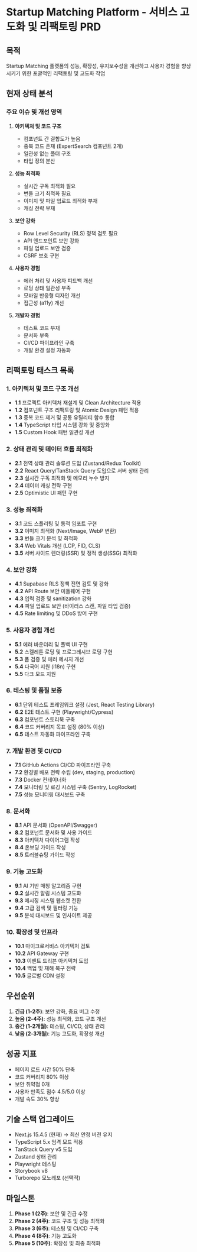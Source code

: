 # Startup Matching Platform - 서비스 고도화 및 리팩토링 PRD

## 목적
Startup Matching 플랫폼의 성능, 확장성, 유지보수성을 개선하고 사용자 경험을 향상시키기 위한 포괄적인 리팩토링 및 고도화 작업

## 현재 상태 분석

### 주요 이슈 및 개선 영역
1. **아키텍처 및 코드 구조**
   - 컴포넌트 간 결합도가 높음
   - 중복 코드 존재 (ExpertSearch 컴포넌트 2개)
   - 일관성 없는 폴더 구조
   - 타입 정의 분산

2. **성능 최적화**
   - 실시간 구독 최적화 필요
   - 번들 크기 최적화 필요
   - 이미지 및 파일 업로드 최적화 부재
   - 캐싱 전략 부재

3. **보안 강화**
   - Row Level Security (RLS) 정책 검토 필요
   - API 엔드포인트 보안 강화
   - 파일 업로드 보안 검증
   - CSRF 보호 구현

4. **사용자 경험**
   - 에러 처리 및 사용자 피드백 개선
   - 로딩 상태 일관성 부족
   - 모바일 반응형 디자인 개선
   - 접근성 (a11y) 개선

5. **개발자 경험**
   - 테스트 코드 부재
   - 문서화 부족
   - CI/CD 파이프라인 구축
   - 개발 환경 설정 자동화

## 리팩토링 태스크 목록

### 1. 아키텍처 및 코드 구조 개선
- **1.1** 프로젝트 아키텍처 재설계 및 Clean Architecture 적용
- **1.2** 컴포넌트 구조 리팩토링 및 Atomic Design 패턴 적용
- **1.3** 중복 코드 제거 및 공통 유틸리티 함수 통합
- **1.4** TypeScript 타입 시스템 강화 및 중앙화
- **1.5** Custom Hook 패턴 일관성 개선

### 2. 상태 관리 및 데이터 흐름 최적화
- **2.1** 전역 상태 관리 솔루션 도입 (Zustand/Redux Toolkit)
- **2.2** React Query/TanStack Query 도입으로 서버 상태 관리
- **2.3** 실시간 구독 최적화 및 메모리 누수 방지
- **2.4** 데이터 캐싱 전략 구현
- **2.5** Optimistic UI 패턴 구현

### 3. 성능 최적화
- **3.1** 코드 스플리팅 및 동적 임포트 구현
- **3.2** 이미지 최적화 (Next/Image, WebP 변환)
- **3.3** 번들 크기 분석 및 최적화
- **3.4** Web Vitals 개선 (LCP, FID, CLS)
- **3.5** 서버 사이드 렌더링(SSR) 및 정적 생성(SSG) 최적화

### 4. 보안 강화
- **4.1** Supabase RLS 정책 전면 검토 및 강화
- **4.2** API Route 보안 미들웨어 구현
- **4.3** 입력 검증 및 sanitization 강화
- **4.4** 파일 업로드 보안 (바이러스 스캔, 파일 타입 검증)
- **4.5** Rate limiting 및 DDoS 방어 구현

### 5. 사용자 경험 개선
- **5.1** 에러 바운더리 및 폴백 UI 구현
- **5.2** 스켈레톤 로딩 및 프로그레시브 로딩 구현
- **5.3** 폼 검증 및 에러 메시지 개선
- **5.4** 다국어 지원 (i18n) 구현
- **5.5** 다크 모드 지원

### 6. 테스팅 및 품질 보증
- **6.1** 단위 테스트 프레임워크 설정 (Jest, React Testing Library)
- **6.2** E2E 테스트 구현 (Playwright/Cypress)
- **6.3** 컴포넌트 스토리북 구축
- **6.4** 코드 커버리지 목표 설정 (80% 이상)
- **6.5** 테스트 자동화 파이프라인 구축

### 7. 개발 환경 및 CI/CD
- **7.1** GitHub Actions CI/CD 파이프라인 구축
- **7.2** 환경별 배포 전략 수립 (dev, staging, production)
- **7.3** Docker 컨테이너화
- **7.4** 모니터링 및 로깅 시스템 구축 (Sentry, LogRocket)
- **7.5** 성능 모니터링 대시보드 구축

### 8. 문서화
- **8.1** API 문서화 (OpenAPI/Swagger)
- **8.2** 컴포넌트 문서화 및 사용 가이드
- **8.3** 아키텍처 다이어그램 작성
- **8.4** 온보딩 가이드 작성
- **8.5** 트러블슈팅 가이드 작성

### 9. 기능 고도화
- **9.1** AI 기반 매칭 알고리즘 구현
- **9.2** 실시간 알림 시스템 고도화
- **9.3** 메시징 시스템 웹소켓 전환
- **9.4** 고급 검색 및 필터링 기능
- **9.5** 분석 대시보드 및 인사이트 제공

### 10. 확장성 및 인프라
- **10.1** 마이크로서비스 아키텍처 검토
- **10.2** API Gateway 구현
- **10.3** 이벤트 드리븐 아키텍처 도입
- **10.4** 백업 및 재해 복구 전략
- **10.5** 글로벌 CDN 설정

## 우선순위
1. **긴급 (1-2주)**: 보안 강화, 중요 버그 수정
2. **높음 (2-4주)**: 성능 최적화, 코드 구조 개선
3. **중간 (1-2개월)**: 테스팅, CI/CD, 상태 관리
4. **낮음 (2-3개월)**: 기능 고도화, 확장성 개선

## 성공 지표
- 페이지 로드 시간 50% 단축
- 코드 커버리지 80% 이상
- 보안 취약점 0개
- 사용자 만족도 점수 4.5/5.0 이상
- 개발 속도 30% 향상

## 기술 스택 업그레이드
- Next.js 15.4.5 (현재) → 최신 안정 버전 유지
- TypeScript 5.x 엄격 모드 적용
- TanStack Query v5 도입
- Zustand 상태 관리
- Playwright 테스팅
- Storybook v8
- Turborepo 모노레포 (선택적)

## 마일스톤
1. **Phase 1 (2주)**: 보안 및 긴급 수정
2. **Phase 2 (4주)**: 코드 구조 및 성능 최적화
3. **Phase 3 (6주)**: 테스팅 및 CI/CD 구축
4. **Phase 4 (8주)**: 기능 고도화
5. **Phase 5 (10주)**: 확장성 및 최종 최적화